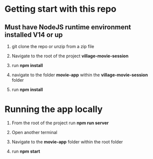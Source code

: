 # Getting start with this repo

## Must have NodeJS runtime environment installed V14 or up

1. git clone the repo or unzip from a zip file

2. Navigate to the root of the project **village-movie-session**

3. run **npm install**

4. navigate to the folder **movie-app** within the **village-movie-session** folder

5. run **npm install**

# Running the app locally

1. From the root of the project run **npm run server**

2. Open another terminal

2. Navigate to the **movie-app** folder within the root folder

3. run **npm start**
